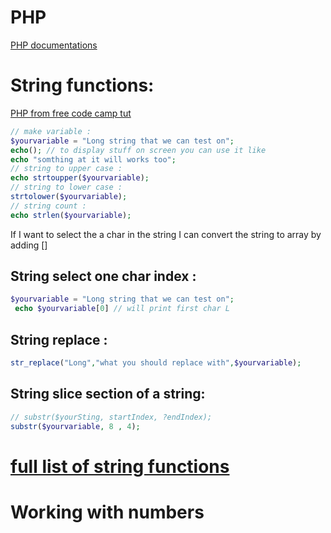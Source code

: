 # PHP

[PHP documentations](https://www.php.net/docs.php)

# String functions:

[PHP from free code camp tut](https://www.youtube.com/watch?v=OK_JCtrrv-c&ab_channel=freeCodeCamp.org)

```php
// make variable :
$yourvariable = "Long string that we can test on";
echo(); // to display stuff on screen you can use it like
echo "somthing at it will works too";
// string to upper case :
echo strtoupper($yourvariable);
// string to lower case :
strtolower($yourvariable);
// string count :
echo strlen($yourvariable);
```

If I want to select the a char in the string I can convert the string to array by adding []

## String select one char index :

```php
$yourvariable = "Long string that we can test on";
 echo $yourvariable[0] // will print first char L
```

## String replace :

```php
str_replace("Long","what you should replace with",$yourvariable);
```

## String slice section of a string:

```php
// substr($yourSting, startIndex, ?endIndex);
substr($yourvariable, 8 , 4);
```

# [full list of string functions](https://www.php.net/manual/en/ref.strings.php)

# Working with numbers
